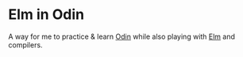 # Elm in Odin

A way for me to practice & learn [Odin](https://odin-lang.org/) while also playing with [Elm](https://elm-lang.org/) and compilers.

